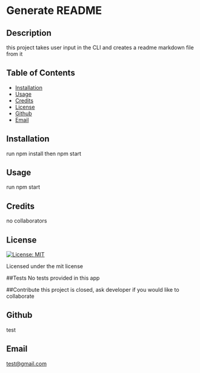 
# Generate README

 
  
  ## Description
  this project takes user input in the CLI and creates a readme markdown file from it
  
  ## Table of Contents
  - [Installation](#installation)
  - [Usage](#usage)
  - [Credits](#credits)
  - [License](#license)
  - [Github](#github)
  - [Email](#email)

  
  ## Installation
  run npm install then npm start
  
  ## Usage
  run npm start
    
  ## Credits
  no collaborators
    
  ## License

[![License: MIT](https://img.shields.io/badge/License-MIT-yellow.svg)](https://opensource.org/licenses/MIT)

Licensed under the mit license

    
  ##Tests
  No tests provided in this app
    
  ##Contribute
  this project is closed, ask developer if you would like to collaborate
  
  ## Github
  test
    
  ## Email
  test@gmail.com